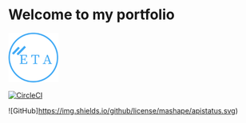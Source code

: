 <h1>Welcome to my portfolio</h1>

<img src="img/myLogo/new-logo.png" width="100" height="100">

[![CircleCI](https://circleci.com/gh/vkings1/vkings1.github.io.svg?style=svg)](https://circleci.com/gh/vkings1/vkings1.github.io)

![GitHub]https://img.shields.io/github/license/mashape/apistatus.svg)

